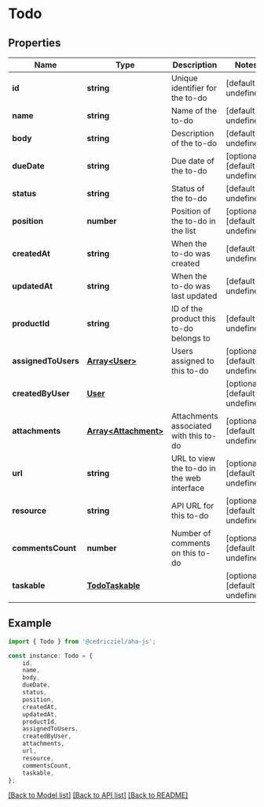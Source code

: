 # Todo


## Properties

Name | Type | Description | Notes
------------ | ------------- | ------------- | -------------
**id** | **string** | Unique identifier for the to-do | [default to undefined]
**name** | **string** | Name of the to-do | [default to undefined]
**body** | **string** | Description of the to-do | [default to undefined]
**dueDate** | **string** | Due date of the to-do | [optional] [default to undefined]
**status** | **string** | Status of the to-do | [default to undefined]
**position** | **number** | Position of the to-do in the list | [optional] [default to undefined]
**createdAt** | **string** | When the to-do was created | [default to undefined]
**updatedAt** | **string** | When the to-do was last updated | [default to undefined]
**productId** | **string** | ID of the product this to-do belongs to | [default to undefined]
**assignedToUsers** | [**Array&lt;User&gt;**](User.md) | Users assigned to this to-do | [optional] [default to undefined]
**createdByUser** | [**User**](User.md) |  | [optional] [default to undefined]
**attachments** | [**Array&lt;Attachment&gt;**](Attachment.md) | Attachments associated with this to-do | [optional] [default to undefined]
**url** | **string** | URL to view the to-do in the web interface | [optional] [default to undefined]
**resource** | **string** | API URL for this to-do | [optional] [default to undefined]
**commentsCount** | **number** | Number of comments on this to-do | [optional] [default to undefined]
**taskable** | [**TodoTaskable**](TodoTaskable.md) |  | [optional] [default to undefined]

## Example

```typescript
import { Todo } from '@cedricziel/aha-js';

const instance: Todo = {
    id,
    name,
    body,
    dueDate,
    status,
    position,
    createdAt,
    updatedAt,
    productId,
    assignedToUsers,
    createdByUser,
    attachments,
    url,
    resource,
    commentsCount,
    taskable,
};
```

[[Back to Model list]](../README.md#documentation-for-models) [[Back to API list]](../README.md#documentation-for-api-endpoints) [[Back to README]](../README.md)
